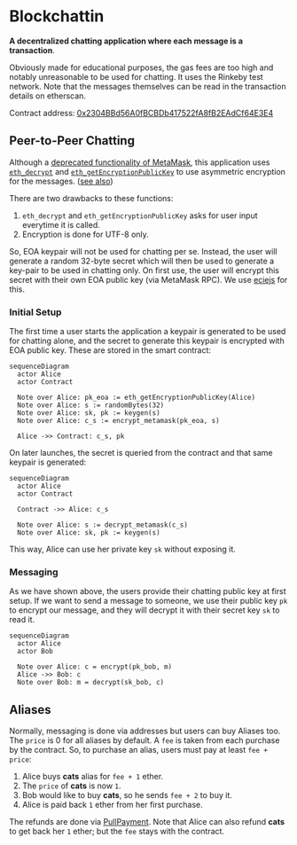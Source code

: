 # Blockchattin

**A decentralized chatting application where each message is a transaction**.

Obviously made for educational purposes, the gas fees are too high and notably unreasonable to be used for chatting. It uses the Rinkeby test network. Note that the messages themselves can be read in the transaction details on etherscan.

Contract address: [0x2304BBd56A0fBCBDb417522fA8fB2EAdCf64E3E4](https://rinkeby.etherscan.io/address/0x2304BBd56A0fBCBDb417522fA8fB2EAdCf64E3E4)

## Peer-to-Peer Chatting

Although a [deprecated functionality of MetaMask](https://medium.com/metamask/metamask-api-method-deprecation-2b0564a84686), this application uses [`eth_decrypt`](https://docs.metamask.io/guide/rpc-api.html#eth-decrypt-deprecated) and [`eth_getEncryptionPublicKey`](https://docs.metamask.io/guide/rpc-api.html#eth-getencryptionpublickey-deprecated) to use asymmetric encryption for the messages. ([see also](https://betterprogramming.pub/exchanging-encrypted-data-on-blockchain-using-metamask-a2e65a9a896c))

There are two drawbacks to these functions:

1. `eth_decrypt` and `eth_getEncryptionPublicKey` asks for user input everytime it is called.
2. Encryption is done for UTF-8 only.

So, EOA keypair will not be used for chatting per se. Instead, the user will generate a random 32-byte secret which will then be used to generate a key-pair to be used in chatting only. On first use, the user will encrypt this secret with their own EOA public key (via MetaMask RPC). We use [eciejs](https://ecies.org/js/) for this.

### Initial Setup

The first time a user starts the application a keypair is generated to be used for chatting alone, and the secret to generate this keypair is encrypted with EOA public key. These are stored in the smart contract:

```mermaid
sequenceDiagram
  actor Alice
  actor Contract

  Note over Alice: pk_eoa := eth_getEncryptionPublicKey(Alice)
  Note over Alice: s := randomBytes(32)
  Note over Alice: sk, pk := keygen(s)
  Note over Alice: c_s := encrypt_metamask(pk_eoa, s)

  Alice ->> Contract: c_s, pk
```

On later launches, the secret is queried from the contract and that same keypair is generated:

```mermaid
sequenceDiagram
  actor Alice
  actor Contract

  Contract ->> Alice: c_s

  Note over Alice: s := decrypt_metamask(c_s)
  Note over Alice: sk, pk := keygen(s)
```

This way, Alice can use her private key `sk` without exposing it.

### Messaging

As we have shown above, the users provide their chatting public key at first setup. If we want to send a message to someone, we use their public key `pk` to encrypt our message, and they will decrypt it with their secret key `sk` to read it.

```mermaid
sequenceDiagram
  actor Alice
  actor Bob

  Note over Alice: c = encrypt(pk_bob, m)
  Alice ->> Bob: c
  Note over Bob: m = decrypt(sk_bob, c)
```

## Aliases

Normally, messaging is done via addresses but users can buy Aliases too. The `price` is 0 for all aliases by default. A `fee` is taken from each purchase by the contract. So, to purchase an alias, users must pay at least `fee + price`:

1. Alice buys **cats** alias for `fee + 1` ether.
2. The `price` of **cats** is now `1`.
3. Bob would like to buy **cats**, so he sends `fee + 2` to buy it.
4. Alice is paid back `1` ether from her first purchase.

The refunds are done via [PullPayment](https://docs.openzeppelin.com/contracts/2.x/api/payment#PullPayment). Note that Alice can also refund **cats** to get back her `1` ether; but the `fee` stays with the contract.
